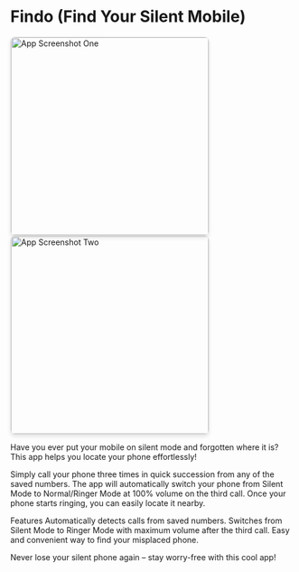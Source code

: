 # Findo (Find Your Silent Mobile)

<img src="https://github.com/user-attachments/assets/d0f79fc2-042e-4f6b-a1e5-dea0c9bb914e" alt="App Screenshot One" width="350" style="border: 1px solid #ddd; border-radius: 8px; box-shadow: 0 4px 6px rgba(0, 0, 0, 0.1);" />

<img src="https://github.com/user-attachments/assets/c4f10fe2-669c-4604-b365-85d6c0a12af5" alt="App Screenshot Two" width="350" style="border: 1px solid #ddd; border-radius: 8px; box-shadow: 0 4px 6px rgba(0, 0, 0, 0.1);" />

Have you ever put your mobile on silent mode and forgotten where it is? This app helps you locate your phone effortlessly!

Simply call your phone three times in quick succession from any of the saved numbers. The app will automatically switch your phone from Silent Mode to Normal/Ringer Mode at 100% volume on the third call. Once your phone starts ringing, you can easily locate it nearby.

Features
Automatically detects calls from saved numbers.
Switches from Silent Mode to Ringer Mode with maximum volume after the third call.
Easy and convenient way to find your misplaced phone.

Never lose your silent phone again – stay worry-free with this cool app!
